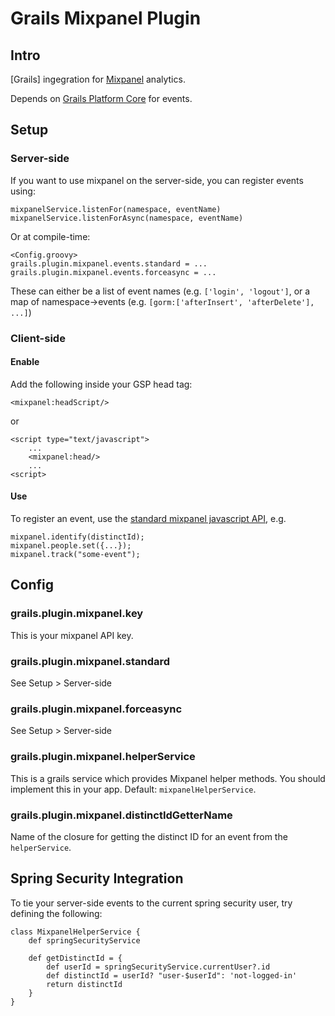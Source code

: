 # Grails Mixpanel Plugin

## Intro

[Grails] ingegration for [Mixpanel][2] analytics.

Depends on [Grails Platform Core][3] for events.

## Setup

### Server-side

If you want to use mixpanel on the server-side, you can register events using:

	mixpanelService.listenFor(namespace, eventName)
	mixpanelService.listenForAsync(namespace, eventName)

Or at compile-time:

	<Config.groovy>
	grails.plugin.mixpanel.events.standard = ...
	grails.plugin.mixpanel.events.forceasync = ...

These can either be a list of event names (e.g. `['login', 'logout']`, or a map of namespace->events (e.g. `[gorm:['afterInsert', 'afterDelete'], ...]`)

### Client-side

#### Enable

Add the following inside your GSP head tag:

	<mixpanel:headScript/>

or

	<script type="text/javascript">
		...
		<mixpanel:head/>
		...
	<script>

#### Use

To register an event, use the [standard mixpanel javascript API][4], e.g.

	mixpanel.identify(distinctId);
	mixpanel.people.set({...});
	mixpanel.track("some-event");



## Config

### grails.plugin.mixpanel.key

This is your mixpanel API key.

### grails.plugin.mixpanel.standard

See Setup > Server-side

### grails.plugin.mixpanel.forceasync

See Setup > Server-side

### grails.plugin.mixpanel.helperService

This is a grails service which provides Mixpanel helper methods.  You should implement this in your app.  Default: `mixpanelHelperService`.

### grails.plugin.mixpanel.distinctIdGetterName

Name of the closure for getting the distinct ID for an event from the `helperService`.

## Spring Security Integration

To tie your server-side events to the current spring security user, try defining the following:

	class MixpanelHelperService {
		def springSecurityService

		def getDistinctId = {
			def userId = springSecurityService.currentUser?.id
			def distinctId = userId? "user-$userId": 'not-logged-in'
			return distinctId
		}
	}

[1]: http://grails.org
[2]: http://www.mixpanel.com
[3]: http://grails.org/plugin/platform-core
[4]: https://mixpanel.com/docs/integration-libraries/javascript-full-api

